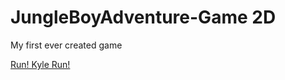 # JungleBoyAdventure-Game 2D

My first ever created game

<a href="https://kondixelo.itch.io/jungle-boy-adventure">Run! Kyle Run!</a>
